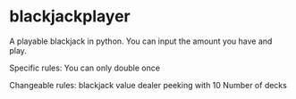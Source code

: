 # blackjackplayer
A playable blackjack in python.
You can input the amount you have and play.

Specific rules:
You can only double once

Changeable rules:
blackjack value
dealer peeking with 10
Number of decks
